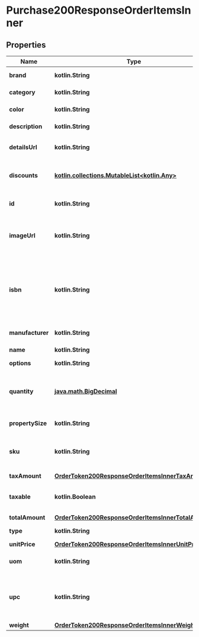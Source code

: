 
# Purchase200ResponseOrderItemsInner

## Properties
Name | Type | Description | Notes
------------ | ------------- | ------------- | -------------
**brand** | **kotlin.String** | Marca del producto |  [optional]
**category** | **kotlin.String** | Categoría del producto |  [optional]
**color** | **kotlin.String** | Color del producto |  [optional]
**description** | **kotlin.String** | Descripción del producto |  [optional]
**detailsUrl** | **kotlin.String** | URL del descuento en la página |  [optional]
**discounts** | [**kotlin.collections.MutableList&lt;kotlin.Any&gt;**](kotlin.Any.md) | son los descuentos aplicados al producto |  [optional]
**id** | **kotlin.String** | Identificador del producto del comercio |  [optional]
**imageUrl** | **kotlin.String** | URL donde se encuentra alojada la imagen de tu producto  |  [optional]
**isbn** | **kotlin.String** | Sistema internacional de numeración de libros (International Standard Book Number) |  [optional]
**manufacturer** | **kotlin.String** | Fabricante del producto |  [optional]
**name** | **kotlin.String** | Nombre del producto |  [optional]
**options** | **kotlin.String** |  |  [optional]
**quantity** | [**java.math.BigDecimal**](java.math.BigDecimal.md) | Es la cantidad del producto que comprara el usuario |  [optional]
**propertySize** | **kotlin.String** | Tamaño del producto |  [optional]
**sku** | **kotlin.String** | Número de referencia único (Stock Keeping Unit) |  [optional]
**taxAmount** | [**OrderToken200ResponseOrderItemsInnerTaxAmount**](OrderToken200ResponseOrderItemsInnerTaxAmount.md) |  |  [optional]
**taxable** | **kotlin.Boolean** | Si es que el producto aplica algún impuesto |  [optional]
**totalAmount** | [**OrderToken200ResponseOrderItemsInnerTotalAmount**](OrderToken200ResponseOrderItemsInnerTotalAmount.md) |  |  [optional]
**type** | **kotlin.String** | Tipo de producto |  [optional]
**unitPrice** | [**OrderToken200ResponseOrderItemsInnerUnitPrice**](OrderToken200ResponseOrderItemsInnerUnitPrice.md) |  |  [optional]
**uom** | **kotlin.String** | Unidad de medida (Unit of Measure) |  [optional]
**upc** | **kotlin.String** | Código universal del producto (Universal Product Code) |  [optional]
**weight** | [**OrderToken200ResponseOrderItemsInnerWeight**](OrderToken200ResponseOrderItemsInnerWeight.md) |  |  [optional]



